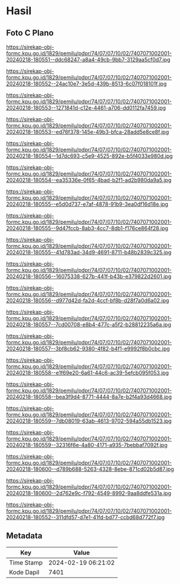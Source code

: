 # Hasil

## Foto C Plano

https://sirekap-obj-formc.kpu.go.id/1829/pemilu/pdpr/74/07/07/10/02/7407071002001-20240218-180551--ddc68247-a8a4-49cb-9bb7-3129aa5cf0d7.jpg

https://sirekap-obj-formc.kpu.go.id/1829/pemilu/pdpr/74/07/07/10/02/7407071002001-20240218-180552--24ac10e7-3e5d-439b-8513-6c07f018101f.jpg

https://sirekap-obj-formc.kpu.go.id/1829/pemilu/pdpr/74/07/07/10/02/7407071002001-20240218-180553--1271841d-c12e-4461-a706-dd0112fa7459.jpg

https://sirekap-obj-formc.kpu.go.id/1829/pemilu/pdpr/74/07/07/10/02/7407071002001-20240218-180553--ed76f378-145e-49b3-bfca-28add5e8ce8f.jpg

https://sirekap-obj-formc.kpu.go.id/1829/pemilu/pdpr/74/07/07/10/02/7407071002001-20240218-180554--1d7dc693-c5e9-4525-892e-b5f4033e980d.jpg

https://sirekap-obj-formc.kpu.go.id/1829/pemilu/pdpr/74/07/07/10/02/7407071002001-20240218-180554--ea35336e-0f65-4bad-b2f1-ad2b980da9a5.jpg

https://sirekap-obj-formc.kpu.go.id/1829/pemilu/pdpr/74/07/07/10/02/7407071002001-20240218-180555--e5d0d737-e7af-4878-91b9-3ea0df16d18e.jpg

https://sirekap-obj-formc.kpu.go.id/1829/pemilu/pdpr/74/07/07/10/02/7407071002001-20240218-180555--9d47fccb-8ab3-4cc7-8db1-f176ce864f28.jpg

https://sirekap-obj-formc.kpu.go.id/1829/pemilu/pdpr/74/07/07/10/02/7407071002001-20240218-180555--41d783ad-34d9-4691-8711-b48b2839c325.jpg

https://sirekap-obj-formc.kpu.go.id/1829/pemilu/pdpr/74/07/07/10/02/7407071002001-20240218-180556--16075338-627b-441f-b43b-e379822d2601.jpg

https://sirekap-obj-formc.kpu.go.id/1829/pemilu/pdpr/74/07/07/10/02/7407071002001-20240218-180556--d977d42d-fa2d-4ccf-bf8b-d28f7a0d6a02.jpg

https://sirekap-obj-formc.kpu.go.id/1829/pemilu/pdpr/74/07/07/10/02/7407071002001-20240218-180557--7cd00708-e8b4-477c-a5f2-b28812235a6a.jpg

https://sirekap-obj-formc.kpu.go.id/1829/pemilu/pdpr/74/07/07/10/02/7407071002001-20240218-180557--3bf8cb62-9380-4f82-b4f1-e9992f8b0cbc.jpg

https://sirekap-obj-formc.kpu.go.id/1829/pemilu/pdpr/74/07/07/10/02/7407071002001-20240218-180558--e1f69e20-6a61-44c6-ac39-5efcb095f053.jpg

https://sirekap-obj-formc.kpu.go.id/1829/pemilu/pdpr/74/07/07/10/02/7407071002001-20240218-180558--bea3f9d4-8771-4444-8a7e-b2f4a93d4668.jpg

https://sirekap-obj-formc.kpu.go.id/1829/pemilu/pdpr/74/07/07/10/02/7407071002001-20240218-180559--7db08019-63ab-4613-9702-594a55db1523.jpg

https://sirekap-obj-formc.kpu.go.id/1829/pemilu/pdpr/74/07/07/10/02/7407071002001-20240218-180559--32316f6e-4a80-4171-a935-7bebbaf7092f.jpg

https://sirekap-obj-formc.kpu.go.id/1829/pemilu/pdpr/74/07/07/10/02/7407071002001-20240218-180600--d789b688-5263-4328-8ebe-871cd02b5d87.jpg

https://sirekap-obj-formc.kpu.go.id/1829/pemilu/pdpr/74/07/07/10/02/7407071002001-20240218-180600--2d762e9c-f792-4549-8992-9aa8ddfe531a.jpg

https://sirekap-obj-formc.kpu.go.id/1829/pemilu/pdpr/74/07/07/10/02/7407071002001-20240218-180552--311dfd57-d7e1-41fd-bd77-ccbd68d772f7.jpg


## Metadata

| Key        | Value               |
| ---------- | ------------------- |
| Time Stamp | 2024-02-19 06:21:02 |
| Kode Dapil | 7401                |




